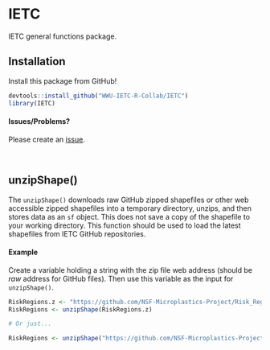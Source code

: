 # IETC
IETC general functions package.

## Installation

Install this package from GitHub!

```R
devtools::install_github("WWU-IETC-R-Collab/IETC")
library(IETC)
```

#### Issues/Problems?

Please create an [issue](https://github.com/NSF-Microplastics-Project/Risk_Region.shapefile/issues).

<br>

## unzipShape()

The `unzipShape()` downloads raw GitHub zipped shapefiles or other web accessible zipped shapefiles into a temporary directory, unzips, and then stores data as an `sf` object. This does not save a copy of the shapefile to your working directory. This function should be used to load the latest shapefiles from IETC GitHub repositories.

#### Example

Create a variable holding a string with the zip file web address (should be *raw* address for GitHub files). Then use this variable as the input for `unzipShape()`.

```R
RiskRegions.z <- "https://github.com/NSF-Microplastics-Project/Risk_Region.shapefile/raw/main/Data/SFB_RiskRegions_20210304.zip"
RiskRegions <- unzipShape(RiskRegions.z)

# Or just...

RiskRegions <- unzipShape("https://github.com/NSF-Microplastics-Project/Risk_Region.shapefile/raw/main/Data/SFB_RiskRegions_20210304.zip")
```
